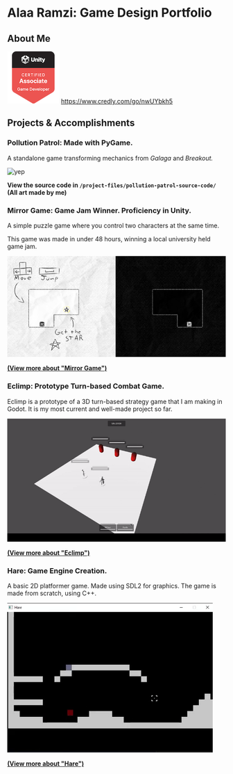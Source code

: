 # Alaa Ramzi: Game Design Portfolio

## About Me

![Unity Badge 1](.md-media/unity-certified-associate-game-developer.png)  https://www.credly.com/go/nwUYbkh5

## Projects & Accomplishments

### **Pollution Patrol:** Made with PyGame.

A standalone game transforming mechanics from *Galaga* and *Breakout.*

![yep](.md-media/pp-gameplay.gif)

**View the source code in `/project-files/pollution-patrol-source-code/` (All art made by me)**

### **Mirror Game:** Game Jam Winner. Proficiency in Unity.

A simple puzzle game where you control two characters at the same time.

This game was made in under 48 hours, winning a local university held game jam.

![alt text](.md-media/image-1.png)

[**(View more about "Mirror Game")**](./projects/mirror-game/mirror-game.md)

### **Eclimp:** Prototype Turn-based Combat Game.

Eclimp is a prototype of a 3D turn-based strategy game that I am making in Godot. It is my most current and well-made project so far.

![eclimp-showcase](.md-media/ezgif-3-35ae26b49a.gif)

[**(View more about "Eclimp")**](./projects/eclimp/eclimp.md)

### **Hare:** Game Engine Creation.

A basic 2D platformer game. Made using SDL2 for graphics. The game is made from scratch, using C++.

![gif](./.md-media/hare_costco_sample.gif)

[**(View more about "Hare")**](./projects/rabbit-game/rabbit-game.md)
